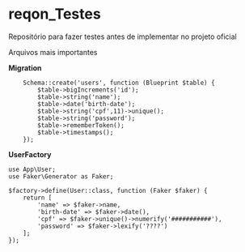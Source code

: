 # reqon_Testes
Repositório para fazer testes antes de implementar no projeto oficial

Arquivos mais importantes

**Migration**

        Schema::create('users', function (Blueprint $table) {
            $table->bigIncrements('id');
            $table->string('name');
            $table->date('birth-date');
            $table->string('cpf',11)->unique();
            $table->string('password');
            $table->rememberToken();
            $table->timestamps();
        });

**UserFactory**

    use App\User;
    use Faker\Generator as Faker;

    $factory->define(User::class, function (Faker $faker) {
        return [ 
            'name' => $faker->name,
            'birth-date' => $faker->date(),
            'cpf' => $faker->unique()->numerify('###########'),
            'password' => $faker->lexify('????')
        ];
    });
